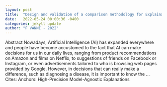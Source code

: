 ```yaml
---
layout: post
title:  "Design and validation of a comparison methodology for Explainable AI techniques"
date:   2022-05-24 00:00:36 -0400
categories: jekyll update
author: "F VANNI - 2022"
---
```

Abstract Nowadays, Artificial Intelligence (AI) has expanded everywhere and people have become accustomed to the fact that AI can make decisions for us in our daily lives, ranging from product recommendations on Amazon and films on Netflix, to suggestions of friends on Facebook or Instagram, or even advertisements tailored to who is browsing web pages provided by Google. However, in decisions that can really make a difference, such as diagnosing a disease, it is important to know the … Cites: ‪Anchors: High-Precision Model-Agnostic Explanations‬